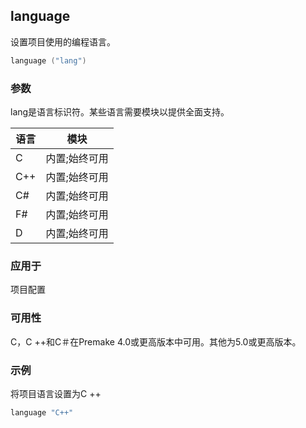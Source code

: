 ## language

设置项目使用的编程语言。

```lua
language ("lang")
```

### 参数

lang是语言标识符。某些语言需要模块以提供全面支持。

| 语言 | 模块          |
| ---- | ------------- |
| C    | 内置;始终可用 |
| C++  | 内置;始终可用 |
| C#   | 内置;始终可用 |
| F#   | 内置;始终可用 |
| D    | 内置;始终可用 |

### 应用于

项目配置

### 可用性

C，C ++和C＃在Premake 4.0或更高版本中可用。其他为5.0或更高版本。

### 示例

将项目语言设置为C ++

```lua
language "C++"
```

